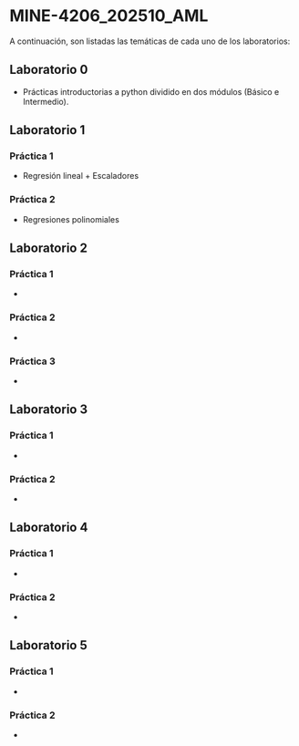 # MINE-4206_202510_AML

A continuación, son listadas las temáticas de cada uno de los laboratorios:

## Laboratorio 0
- Prácticas introductorias a python dividido en dos módulos (Básico e Intermedio).


## Laboratorio 1
### Práctica 1
- Regresión lineal + Escaladores
### Práctica 2
- Regresiones polinomiales

## Laboratorio 2
### Práctica 1
- 
### Práctica 2
- 
### Práctica 3
- 

## Laboratorio 3
### Práctica 1
- 
### Práctica 2
- 

## Laboratorio 4
### Práctica 1
- 
### Práctica 2
- 

## Laboratorio 5
### Práctica 1
- 

### Práctica 2
- 
